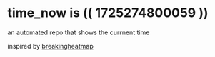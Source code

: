 # time_now is (( 1725274800059 ))

an automated repo that shows the currnent time

inspired by [breakingheatmap](https://github.com/breakingheatmap/breakingheatmap)
